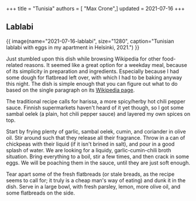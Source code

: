 +++
title = "Tunisia"
authors = [ "Max Crone",]
updated = 2021-07-16
+++


## Lablabi

{{ image(name="2021-07-16-lablabi", size="1280", caption="Tunisian lablabi with eggs in my apartment in Helsinki, 2021.") }}

Just stumbled upon this dish while browsing Wikipedia for other food-related reasons.
It seemed like a great option for a weekday meal, because of its simplicity in preparation and ingredients.
Especially because I had some dough for flatbread left over, with which I had to be baking anyway this night.
The dish is simple enough that you can figure out what to do based on the single paragraph on its [Wikipedia page](https://en.wikipedia.org/wiki/Lablabi).

The traditional recipe calls for harissa, a more spicy/herby hot chili pepper sauce.
Finnish supermarkets haven't heard of it yet though, so I got some sambal oelek (a plain, hot chili pepper sauce) and layered my own spices on top.

Start by frying plenty of garlic, sambal oelek, cumin, and coriander in olive oil.
Stir around such that they release all their fragrance.
Throw in a can of chickpeas with their liquid (if it isn't brined in salt), and pour in a good splash of water.
We are looking for a liquidy, garlic-cumin-chili broth situation.
Bring everything to a boil, stir a few times, and then crack in some eggs.
We will be poaching them in the sauce, until they are just soft enough.

Tear apart some of the fresh flatbreads (or stale breads, as the recipe seems to call for; it truly is a cheap man's way of eating) and dunk it in the dish.
Serve in a large bowl, with fresh parsley, lemon, more olive oil, and some flatbreads on the side.
